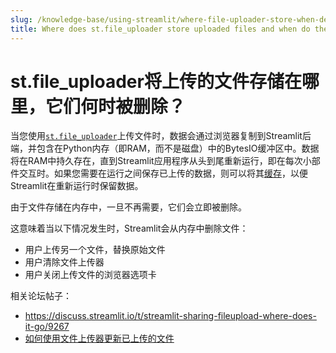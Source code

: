 ```yaml
---
slug: /knowledge-base/using-streamlit/where-file-uploader-store-when-deleted
title: Where does st.file_uploader store uploaded files and when do they get deleted?
---
```


# st.file_uploader将上传的文件存储在哪里，它们何时被删除？

当您使用[`st.file_uploader`](/library/api-reference/widgets/st.file_uploader)上传文件时，数据会通过浏览器复制到Streamlit后端，并包含在Python内存（即RAM，而不是磁盘）中的BytesIO缓冲区中。数据将在RAM中持久存在，直到Streamlit应用程序从头到尾重新运行，即在每次小部件交互时。如果您需要在运行之间保存已上传的数据，则可以将其[缓存](/library/advanced-features/caching)，以便Streamlit在重新运行时保留数据。

由于文件存储在内存中，一旦不再需要，它们会立即被删除。

这意味着当以下情况发生时，Streamlit会从内存中删除文件：

- 用户上传另一个文件，替换原始文件
- 用户清除文件上传器
- 用户关闭上传文件的浏览器选项卡

相关论坛帖子：

- https://discuss.streamlit.io/t/streamlit-sharing-fileupload-where-does-it-go/9267
- [如何使用文件上传器更新已上传的文件](https://discuss.streamlit.io/t/how-to-update-the-uploaded-file-using-file-uploader/13512/)